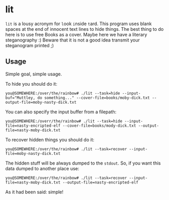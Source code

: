# lit

``lit`` is a lousy acronym for ``l``ook ``i``nside ``t``ard. This program uses blank spaces at the end of innocent text lines
to hide things. The best thing to do here is to use free Books as a cover. Maybe here we have a literary steganography :)
Beware that it is not a good idea transmit your steganogram printed ;)

## Usage

Simple goal, simple usage.

To hide you should do it:

```
you@SOMEWHERE:/over/the/rainbow# ./lit --task=hide --input-buf="Muttley, do something..." --cover-file=books/moby-dick.txt --output-file=moby-nasty-dick.txt
```

You can also specify the input buffer from a filepath:

```
you@SOMEWHERE:/overr/the/rainbow# ./lit --task=hide --input-file=nasty-encripted-elf --cover-file=books/mody-dick.txt --output-file=nasty-moby-dick.txt
```

To recover hidden things you should do it:

```
you@SOMEWHERE:/over/the/rainbow# ./lit --task=recover --input-file=moby-nasty-dick.txt
```

The hidden stuff will be always dumped to the ``stdout``. So, if you want this data dumped to another place use:

```
you@SOMEWHERE:/over/the/rainbow# ./lit --task=recover --input-file=nasty-moby-dick.txt --output-file=nasty-encripted-elf
```

As it had been said: simple!
